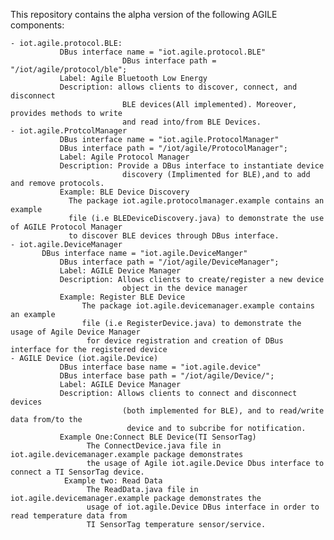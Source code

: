  This repository contains the alpha version of the following AGILE components:

	- iot.agile.protocol.BLE:
               DBus interface name = "iot.agile.protocol.BLE"
							 DBus interface path = "/iot/agile/protocol/ble";
               Label: Agile Bluetooth Low Energy
               Description: allows clients to discover, connect, and disconnect
							 BLE devices(All implemented). Moreover, provides methods to write
							 and read into/from BLE Devices.
	- iot.agile.ProtcolManager
               DBus interface name = "iot.agile.ProtocolManager"
               DBus interface path = "/iot/agile/ProtocolManager";
               Label: Agile Protocol Manager
               Description: Provide a DBus interface to instantiate device
							 discovery (Implimented for BLE),and to add and remove protocols.
               Example: BLE Device Discovery
                 The package iot.agile.protocolmanager.example contains an example
                 file (i.e BLEDeviceDiscovery.java) to demonstrate the use of AGILE Protocol Manager
                 to discover BLE devices through DBus interface.
	- iot.agile.DeviceManager
	       DBus interface name = "iot.agile.DeviceManger"
               DBus interface path = "/iot/agile/DeviceManager";
               Label: AGILE Device Manager
               Description: Allows clients to create/register a new device
							 object in the device manager
               Example: Register BLE Device
                    The package iot.agile.devicemanager.example contains an example
                    file (i.e RegisterDevice.java) to demonstrate the usage of Agile Device Manager
                     for device registration and creation of DBus interface for the registered device   
  	- AGILE Device (iot.agile.Device)
               DBus interface base name = "iot.agile.device"
               DBus interface base path = "/iot/agile/Device/";
               Label: AGILE Device Manager
               Description: Allows clients to connect and disconnect devices
							 (both implemented for BLE), and to read/write data from/to the
							  device and to subcribe for notification.
               Example One:Connect BLE Device(TI SensorTag)
                     The ConnectDevice.java file in iot.agile.devicemanager.example package demonstrates
                     the usage of Agile iot.agile.Device Dbus interface to connect a TI SensorTag device.
                Example two: Read Data
                     The ReadData.java file in iot.agile.devicemanager.example package demonstrates the
                     usage of iot.agile.Device DBus interface in order to read temperature data from
                     TI SensorTag temperature sensor/service.
